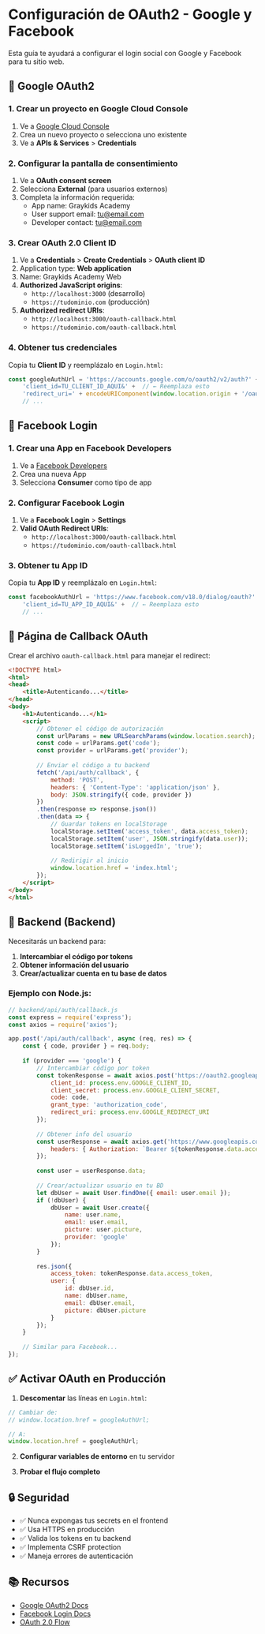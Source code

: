 # Configuración de OAuth2 - Google y Facebook

Esta guía te ayudará a configurar el login social con Google y Facebook para tu sitio web.

## 🔐 Google OAuth2

### 1. Crear un proyecto en Google Cloud Console

1. Ve a [Google Cloud Console](https://console.cloud.google.com/)
2. Crea un nuevo proyecto o selecciona uno existente
3. Ve a **APIs & Services** > **Credentials**

### 2. Configurar la pantalla de consentimiento

1. Ve a **OAuth consent screen**
2. Selecciona **External** (para usuarios externos)
3. Completa la información requerida:
   - App name: Graykids Academy
   - User support email: tu@email.com
   - Developer contact: tu@email.com

### 3. Crear OAuth 2.0 Client ID

1. Ve a **Credentials** > **Create Credentials** > **OAuth client ID**
2. Application type: **Web application**
3. Name: Graykids Academy Web
4. **Authorized JavaScript origins**: 
   - `http://localhost:3000` (desarrollo)
   - `https://tudominio.com` (producción)
5. **Authorized redirect URIs**:
   - `http://localhost:3000/oauth-callback.html`
   - `https://tudominio.com/oauth-callback.html`

### 4. Obtener tus credenciales

Copia tu **Client ID** y reemplázalo en `Login.html`:

```javascript
const googleAuthUrl = 'https://accounts.google.com/o/oauth2/v2/auth?' +
    'client_id=TU_CLIENT_ID_AQUI&' +  // ← Reemplaza esto
    'redirect_uri=' + encodeURIComponent(window.location.origin + '/oauth-callback.html?provider=google') + '&' +
    // ...
```

## 📘 Facebook Login

### 1. Crear una App en Facebook Developers

1. Ve a [Facebook Developers](https://developers.facebook.com/)
2. Crea una nueva App
3. Selecciona **Consumer** como tipo de app

### 2. Configurar Facebook Login

1. Ve a **Facebook Login** > **Settings**
2. **Valid OAuth Redirect URIs**:
   - `http://localhost:3000/oauth-callback.html`
   - `https://tudominio.com/oauth-callback.html`

### 3. Obtener tu App ID

Copia tu **App ID** y reemplázalo en `Login.html`:

```javascript
const facebookAuthUrl = 'https://www.facebook.com/v18.0/dialog/oauth?' +
    'client_id=TU_APP_ID_AQUI&' +  // ← Reemplaza esto
    // ...
```

## 🔗 Página de Callback OAuth

Crear el archivo `oauth-callback.html` para manejar el redirect:

```html
<!DOCTYPE html>
<html>
<head>
    <title>Autenticando...</title>
</head>
<body>
    <h1>Autenticando...</h1>
    <script>
        // Obtener el código de autorización
        const urlParams = new URLSearchParams(window.location.search);
        const code = urlParams.get('code');
        const provider = urlParams.get('provider');
        
        // Enviar el código a tu backend
        fetch('/api/auth/callback', {
            method: 'POST',
            headers: { 'Content-Type': 'application/json' },
            body: JSON.stringify({ code, provider })
        })
        .then(response => response.json())
        .then(data => {
            // Guardar tokens en localStorage
            localStorage.setItem('access_token', data.access_token);
            localStorage.setItem('user', JSON.stringify(data.user));
            localStorage.setItem('isLoggedIn', 'true');
            
            // Redirigir al inicio
            window.location.href = 'index.html';
        });
    </script>
</body>
</html>
```

## 🚀 Backend (Backend)

Necesitarás un backend para:

1. **Intercambiar el código por tokens**
2. **Obtener información del usuario**
3. **Crear/actualizar cuenta en tu base de datos**

### Ejemplo con Node.js:

```javascript
// backend/api/auth/callback.js
const express = require('express');
const axios = require('axios');

app.post('/api/auth/callback', async (req, res) => {
    const { code, provider } = req.body;
    
    if (provider === 'google') {
        // Intercambiar código por token
        const tokenResponse = await axios.post('https://oauth2.googleapis.com/token', {
            client_id: process.env.GOOGLE_CLIENT_ID,
            client_secret: process.env.GOOGLE_CLIENT_SECRET,
            code: code,
            grant_type: 'authorization_code',
            redirect_uri: process.env.GOOGLE_REDIRECT_URI
        });
        
        // Obtener info del usuario
        const userResponse = await axios.get('https://www.googleapis.com/oauth2/v2/userinfo', {
            headers: { Authorization: `Bearer ${tokenResponse.data.access_token}` }
        });
        
        const user = userResponse.data;
        
        // Crear/actualizar usuario en tu BD
        let dbUser = await User.findOne({ email: user.email });
        if (!dbUser) {
            dbUser = await User.create({
                name: user.name,
                email: user.email,
                picture: user.picture,
                provider: 'google'
            });
        }
        
        res.json({
            access_token: tokenResponse.data.access_token,
            user: {
                id: dbUser.id,
                name: dbUser.name,
                email: dbUser.email,
                picture: dbUser.picture
            }
        });
    }
    
    // Similar para Facebook...
});
```

## ✅ Activar OAuth en Producción

1. **Descomentar** las líneas en `Login.html`:
```javascript
// Cambiar de:
// window.location.href = googleAuthUrl;

// A:
window.location.href = googleAuthUrl;
```

2. **Configurar variables de entorno** en tu servidor

3. **Probar el flujo completo**

## 🔒 Seguridad

- ✅ Nunca expongas tus secrets en el frontend
- ✅ Usa HTTPS en producción
- ✅ Valida los tokens en tu backend
- ✅ Implementa CSRF protection
- ✅ Maneja errores de autenticación

## 📚 Recursos

- [Google OAuth2 Docs](https://developers.google.com/identity/protocols/oauth2)
- [Facebook Login Docs](https://developers.facebook.com/docs/facebook-login/)
- [OAuth 2.0 Flow](https://oauth.net/2/)

